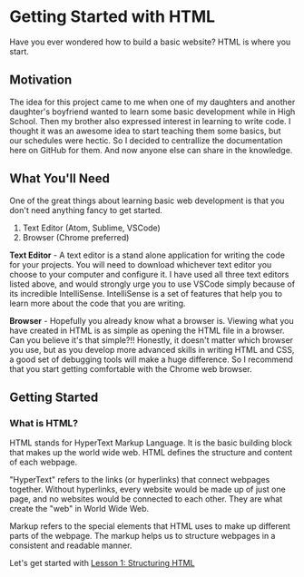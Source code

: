 # Getting Started with HTML

Have you ever wondered how to build a basic website? HTML is where you start.

## Motivation

The idea for this project came to me when one of my daughters and another daughter's boyfriend wanted to learn some basic development while in High School. Then my brother also expressed interest in learning to write code. I thought it was an awesome idea to start teaching them some basics, but our schedules were hectic. So I decided to centrallize the documentation here on GitHub for them. And now anyone else can share in the knowledge.

## What You'll Need

One of the great things about learning basic web development is that you don't need anything fancy to get started.

1. Text Editor (Atom, Sublime, VSCode)
1. Browser (Chrome preferred)

__Text Editor__ - A text editor is a stand alone application for writing the code for your projects. You will need to download whichever text editor you choose to your computer and configure it. I have used all three text editors listed above, and would strongly urge you to use VSCode simply because of its incredible IntelliSense. IntelliSense is a set of features that help you to learn more about the code that you are writing.

__Browser__ - Hopefully you already know what a browser is. Viewing what you have created in HTML is as simple as opening the HTML file in a browser. Can you believe it's that simple?!! Honestly, it doesn't matter which browser you use, but as you develop more advanced skills in writing HTML and CSS, a good set of debugging tools will make a huge difference. So I recommend that you start getting comfortable with the Chrome web browser.

## Getting Started

### What is HTML?

HTML stands for HyperText Markup Language. It is the basic building block that makes up the world wide web. HTML defines the structure and content of each webpage.

"HyperText" refers to the links (or hyperlinks) that connect webpages together. Without hyperlinks, every website would be made up of just one page, and no websites would be connected to each other. They are what create the "web" in World Wide Web.

Markup refers to the special elements that HTML uses to make up different parts of the webpage. The markup helps us to structure webpages in a consistent and readable manner.

Let's get started with [Lesson 1: Structuring HTML](structure/)
